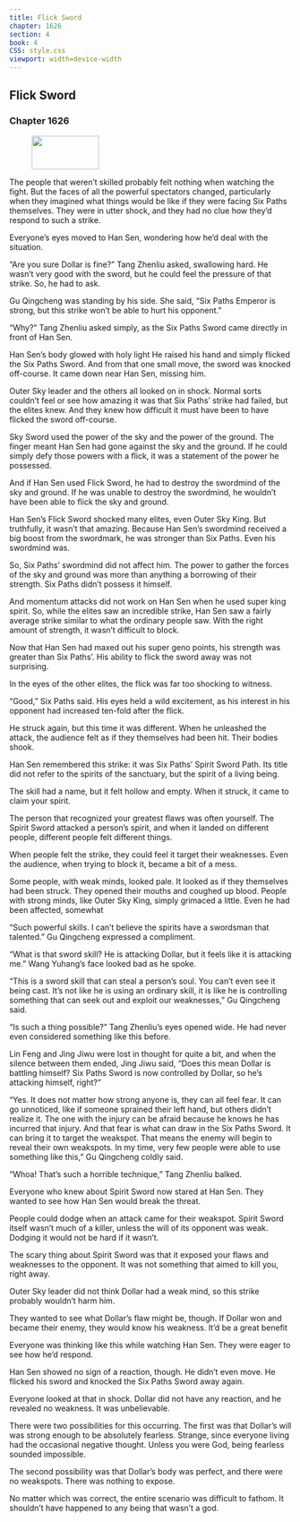 ```yaml
---
title: Flick Sword
chapter: 1626
section: 4
book: 4
CSS: style.css
viewport: width=device-width
---
```


## Flick Sword

### Chapter 1626

<figure>
	<img src="../Images/gem.gif" alt="" id="gem" width="120" height="60" />
</figure>

The people that weren’t skilled probably felt nothing when watching the fight. But the faces of all the powerful spectators changed, particularly when they imagined what things would be like if they were facing Six Paths themselves. They were in utter shock, and they had no clue how they’d respond to such a strike.

Everyone’s eyes moved to Han Sen, wondering how he’d deal with the situation.

“Are you sure Dollar is fine?” Tang Zhenliu asked, swallowing hard. He wasn’t very good with the sword, but he could feel the pressure of that strike. So, he had to ask.

Gu Qingcheng was standing by his side. She said, “Six Paths Emperor is strong, but this strike won’t be able to hurt his opponent.”

“Why?” Tang Zhenliu asked simply, as the Six Paths Sword came directly in front of Han Sen.

Han Sen’s body glowed with holy light He raised his hand and simply flicked the Six Paths Sword. And from that one small move, the sword was knocked off-course. It came down near Han Sen, missing him.

Outer Sky leader and the others all looked on in shock. Normal sorts couldn’t feel or see how amazing it was that Six Paths’ strike had failed, but the elites knew. And they knew how difficult it must have been to have flicked the sword off-course.

Sky Sword used the power of the sky and the power of the ground. The finger meant Han Sen had gone against the sky and the ground. If he could simply defy those powers with a flick, it was a statement of the power he possessed.

And if Han Sen used Flick Sword, he had to destroy the swordmind of the sky and ground. If he was unable to destroy the swordmind, he wouldn’t have been able to flick the sky and ground.

Han Sen’s Flick Sword shocked many elites, even Outer Sky King. But truthfully, it wasn’t that amazing. Because Han Sen’s swordmind received a big boost from the swordmark, he was stronger than Six Paths. Even his swordmind was.

So, Six Paths’ swordmind did not affect him. The power to gather the forces of the sky and ground was more than anything a borrowing of their strength. Six Paths didn’t possess it himself.

And momentum attacks did not work on Han Sen when he used super king spirit. So, while the elites saw an incredible strike, Han Sen saw a fairly average strike similar to what the ordinary people saw. With the right amount of strength, it wasn’t difficult to block.

Now that Han Sen had maxed out his super geno points, his strength was greater than Six Paths’. His ability to flick the sword away was not surprising.

In the eyes of the other elites, the flick was far too shocking to witness.

“Good,” Six Paths said. His eyes held a wild excitement, as his interest in his opponent had increased ten-fold after the flick.

He struck again, but this time it was different. When he unleashed the attack, the audience felt as if they themselves had been hit. Their bodies shook.

Han Sen remembered this strike: it was Six Paths’ Spirit Sword Path. Its title did not refer to the spirits of the sanctuary, but the spirit of a living being.

The skill had a name, but it felt hollow and empty. When it struck, it came to claim your spirit.

The person that recognized your greatest flaws was often yourself. The Spirit Sword attacked a person’s spirit, and when it landed on different people, different people felt different things.

When people felt the strike, they could feel it target their weaknesses. Even the audience, when trying to block it, became a bit of a mess.

Some people, with weak minds, looked pale. It looked as if they themselves had been struck. They opened their mouths and coughed up blood. People with strong minds, like Outer Sky King, simply grimaced a little. Even he had been affected, somewhat

“Such powerful skills. I can’t believe the spirits have a swordsman that talented.” Gu Qingcheng expressed a compliment.

“What is that sword skill? He is attacking Dollar, but it feels like it is attacking me.” Wang Yuhang’s face looked bad as he spoke.

“This is a sword skill that can steal a person’s soul. You can’t even see it being cast. It’s not like he is using an ordinary skill, it is like he is controlling something that can seek out and exploit our weaknesses,” Gu Qingcheng said.

“Is such a thing possible?” Tang Zhenliu’s eyes opened wide. He had never even considered something like this before.

Lin Feng and Jing Jiwu were lost in thought for quite a bit, and when the silence between them ended, Jing Jiwu said, “Does this mean Dollar is battling himself? Six Paths Sword is now controlled by Dollar, so he’s attacking himself, right?”

“Yes. It does not matter how strong anyone is, they can all feel fear. It can go unnoticed, like if someone sprained their left hand, but others didn’t realize it. The one with the injury can be afraid because he knows he has incurred that injury. And that fear is what can draw in the Six Paths Sword. It can bring it to target the weakspot. That means the enemy will begin to reveal their own weakspots. In my time, very few people were able to use something like this,” Gu Qingcheng coldly said.

“Whoa! That’s such a horrible technique,” Tang Zhenliu balked.

Everyone who knew about Spirit Sword now stared at Han Sen. They wanted to see how Han Sen would break the threat.

People could dodge when an attack came for their weakspot. Spirit Sword itself wasn’t much of a killer, unless the will of its opponent was weak. Dodging it would not be hard if it wasn’t.

The scary thing about Spirit Sword was that it exposed your flaws and weaknesses to the opponent. It was not something that aimed to kill you, right away.

Outer Sky leader did not think Dollar had a weak mind, so this strike probably wouldn’t harm him.

They wanted to see what Dollar’s flaw might be, though. If Dollar won and became their enemy, they would know his weakness. It’d be a great benefit

Everyone was thinking like this while watching Han Sen. They were eager to see how he’d respond.

Han Sen showed no sign of a reaction, though. He didn’t even move. He flicked his sword and knocked the Six Paths Sword away again.

Everyone looked at that in shock. Dollar did not have any reaction, and he revealed no weakness. It was unbelievable.

There were two possibilities for this occurring. The first was that Dollar’s will was strong enough to be absolutely fearless. Strange, since everyone living had the occasional negative thought. Unless you were God, being fearless sounded impossible.

The second possibility was that Dollar’s body was perfect, and there were no weakspots. There was nothing to expose.

No matter which was correct, the entire scenario was difficult to fathom. It shouldn’t have happened to any being that wasn’t a god.